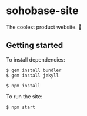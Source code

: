 # sohobase-site

The coolest product website. 🍺

## Getting started

To install dependencies:

```
$ gem install bundler
$ gem install jekyll
```
```
$ npm install
```

To run the site:

```
$ npm start
```
